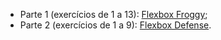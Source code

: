 - Parte 1 (exercícios de 1 a 13): [Flexbox Froggy](https://flexboxfroggy.com/);
- Parte 2 (exercícios de 1 a 9): [Flexbox Defense](http://www.flexboxdefense.com/).
